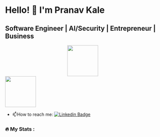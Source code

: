 # Hello! 👋 I'm Pranav Kale 

## Software Engineer | AI/Security | Entrepreneur | Business  

<div id="header" align="center">
  <img src="https://media.giphy.com/media/MYI6NK4JOGpOzOriEg/giphy.gif" width="100"/>
</div>

  <img src="https://i.giphy.com/media/v1.Y2lkPTc5MGI3NjExbGtxa3o1ODR0bzNxMG41YjA1NmkzcHF3ZHY4OTB6Y2ZzbGc1eG0xMyZlcD12MV9pbnRlcm5hbF9naWZfYnlfaWQmY3Q9Zw/xTiTnxpQ3ghPiB2Hp6/giphy.gif" width="100"/>


- :mailbox:How to reach me: [![Linkedin Badge](https://img.shields.io/badge/-kakbar-blue?style=flat&logo=Linkedin&logoColor=white)](https://www.linkedin.com/in/pranav-kale-b23309217/)

### :fire: My Stats :

<!--
**devprnvk/devprnvk** is a ✨ _special_ ✨ repository because its `README.md` (this file) appears on your GitHub profile.

Here are some ideas to get you started:

- 🔭 I’m currently working on ...
- 🌱 I’m currently learning ...
- 👯 I’m looking to collaborate on ...
- 🤔 I’m looking for help with ...
- 💬 Ask me about ...
- 📫 How to reach me: ...
- 😄 Pronouns: ...
- ⚡ Fun fact: ...
-->
